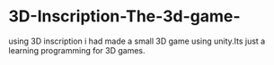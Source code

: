 # 3D-Inscription-The-3d-game-
using 3D inscription i had made a small 3D game using unity.Its just a learning programming for 3D games.
